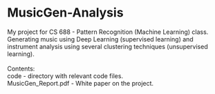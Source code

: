 # MusicGen-Analysis
My project for CS 688 - Pattern Recognition (Machine Learning) class. 
Generating music using Deep Learning (supervised learning) and instrument analysis using several clustering techniques (unsupervised learning). <br /><br />
Contents: <br />
code - directory with relevant code files. <br />
MusicGen_Report.pdf - White paper on the project. <br />
